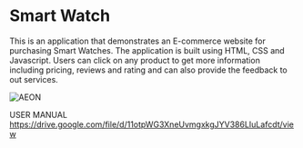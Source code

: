 # Smart Watch
This is an application that demonstrates an E-commerce website for purchasing Smart Watches. The application is built using HTML, CSS and Javascript. Users can click on any product to get more information including pricing, reviews and rating and can also provide the feedback to out services.





![AEON](https://user-images.githubusercontent.com/62396747/136890406-cffa4717-3188-4184-b791-7e462bc197f7.PNG)




USER MANUAL
https://drive.google.com/file/d/11otpWG3XneUvmgxkgJYV386LIuLafcdt/view
